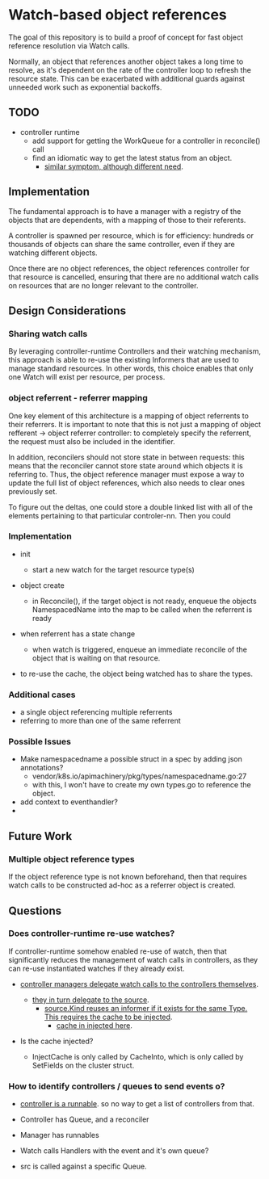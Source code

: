 # Watch-based object references

The goal of this repository is to build a proof of concept for fast object reference resolution via Watch calls.

Normally, an object that references another object takes a long time to resolve, as it's dependent on the rate of the controller loop to refresh the resource state. This can be exacerbated with additional guards against unneeded work such as exponential backoffs.

## TODO

- controller runtime
  - add support for getting the WorkQueue for a controller in reconcile() call
  - find an idiomatic way to get the latest status from an object.
    - [similar symptom, although different need](https://github.com/kubernetes-sigs/controller-runtime/issues/585).

## Implementation

The fundamental approach is to have a manager with a registry of the objects that are dependents, with a mapping of those to their referents.

A controller is spawned per resource, which is for efficiency: hundreds or thousands of objects can share the same controller, even if they are watching different objects.

Once there are no object references, the object references controller for that resource is cancelled, ensuring that there are no additional watch calls on resources that are no longer relevant to the controller.

## Design Considerations

### Sharing watch calls

By leveraging controller-runtime Controllers and their watching mechanism, this approach is able to re-use the existing Informers that are used to manage standard resources. In other words, this choice enables that only one Watch will exist per resource, per process.

### object referrent - referrer mapping

One key element of this architecture is a mapping of object referrents to their referrers. It is important to note that this is not just a mapping of object refferent -> object referrer controller: to completely specify the referrent, the request must also be included in the identifier.

In addition, reconcilers should not store state in between requests: this means that the reconciler cannot store state around which objects it is referring to. Thus, the object reference manager must expose a way to update the full list of object references, which also needs to clear ones previously set.

To figure out the deltas, one could store a double linked list with all of the elements pertaining to that particular controler-nn. Then you could

### Implementation

- init
  - start a new watch for the target resource type(s)
- object create
  - in Reconcile(), if the target object is not ready, enqueue the objects NamespacedName into the map to be called when the referrent is ready
- when referrent has a state change
  - when watch is triggered, enqueue an immediate reconcile of the object that is waiting on that resource.

- to re-use the cache, the object being watched has to share the types.

### Additional cases

- a single object referencing multiple referrents
- referring to more than one of the same referrent

### Possible Issues

- Make namespacedname a possible struct in a spec by adding json annotations?
  - vendor/k8s.io/apimachinery/pkg/types/namespacedname.go:27
  - with this, I won't have to create my own types.go to reference the object.
- add context to eventhandler?
-

## Future Work

### Multiple object reference types

If the object reference type is not known beforehand, then that requires watch calls to be constructed ad-hoc as a referrer object is created.


## Questions

### Does controller-runtime re-use watches?

If controller-runtime somehow enabled re-use of watch, then that significantly reduces the management of watch calls in controllers, as they can re-use instantiated watches if they already exist.

- [controller managers delegate watch calls to the controllers themselves](vendor/sigs.k8s.io/controller-runtime/pkg/builder/controller.go:233).
  - [they in turn delegate to the source](vendor/sigs.k8s.io/controller-runtime/pkg/internal/controller/controller.go:135).
    - [source.Kind reuses an informer if it exists for the same Type. This requires the cache to be injected](vendor/sigs.k8s.io/controller-runtime/pkg/source/source.go:114).
      - [cache in injected here](vendor/sigs.k8s.io/controller-runtime/pkg/internal/controller/controller.go:114).

- Is the cache injected?
  - InjectCache is only called by CacheInto, which is only called by SetFields on the cluster struct.

### How to identify controllers / queues to send events o?

- [controller is a runnable](vendor/sigs.k8s.io/controller-runtime/pkg/manager/internal.go:588). so no way to get a list of controllers from that.

- Controller has Queue, and a reconciler
- Manager has runnables
- Watch calls Handlers with the event and it's own queue?
- src is called against a specific Queue.